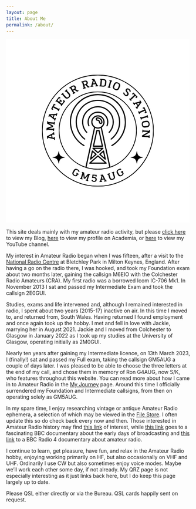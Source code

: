 ```yaml
---
layout: page
title: About Me
permalink: /about/
---
```


![Logo](images/logoNEW.png)

This site deals mainly with my amateur radio activity, but please [click here](https://www.topple.scot) to view my Blog, [here](https://michaelrjtopple.academia.edu/) to view my profile on Academia, or [here](https://www.youtube.com/channel/UChCPndzIQ_Mp7z-5odZ4qHQ) to view my YouTube channel.

My interest in Amateur Radio began when I was fifteen, after a visit to the [National Radio Centre](http://www.nationalradiocentre.com/) at Bletchley Park in Milton Keynes, England. After having a go on the radio there, I was hooked, and took my Foundation exam about two months later, gaining the callsign M6EIO with the Colchester Radio Amateurs (CRA). My first radio was a borrowed Icom IC-706 Mk1. In November 2013 I sat and passed my Intermediate Exam and took the callsign 2E0GUI.

Studies, exams and life intervened and, although I remained interested in radio, I spent about two years (2015-17) inactive on air. In this time I moved to, and returned from, South Wales. Having returned I found employment and once again took up the hobby. I met and fell in love with Jackie, marrying her in August 2021. Jackie and I moved from Colchester to Glasgow in January 2022 as I took up my studies at the University of Glasgow, operating initially as 2M0GUI.

Nearly ten years after gaining my Intermediate licence, on 13th March 2023, I (finally!) sat and passed my Full exam, taking the callsign GM5AUG a couple of days later. I was pleased to be able to choose the three letters at the end of my call, and chose them in memory of Ron G4AUG, now S/K, who features throughout this website. You can read more about how I came in to Amateur Radio in the [My Journey](https://gm5aug.topple.scot/journey/) page. Around this time I officially surrendered my Foundation and Intermediate callsigns, from then on operating solely as GM5AUG.

In my spare time, I enjoy researching vintage or antique Amateur Radio ephemera, a selection of which may be viewed in the [File Store](https://www.qsl.net/2m0gui/FileStore). I often update this so do check back every now and then. Those interested in Amateur Radio history may find [this link](http://www.g4kfk.co.uk/) of interest, while [this link](https://www.bbc.co.uk/sounds/play/p0b0yl8p) goes to a fascinating BBC documentary about the early days of broadcasting and [this link](https://www.youtube.com/watch?v=kcZ7kmdh6LU&list=WL&index=9) to a BBC Radio 4 documentary about amateur radio. 

I continue to learn, get pleasure, have fun, and relax in the Amateur Radio hobby, enjoying working primarily on HF, but also occasionally on VHF and UHF. Ordinarily I use CW but also sometimes enjoy voice modes. Maybe we’ll work each other some day, if not already. My QRZ page is not especially interesting as it just links back here, but I do keep this page largely up to date. 

Please QSL either directly or via the Bureau. QSL cards happily sent on request.

